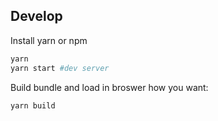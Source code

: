 ## Develop
Install yarn or npm
```bash
yarn 
yarn start #dev server
```
Build bundle and load in broswer how you want:
```bash
yarn build
```

